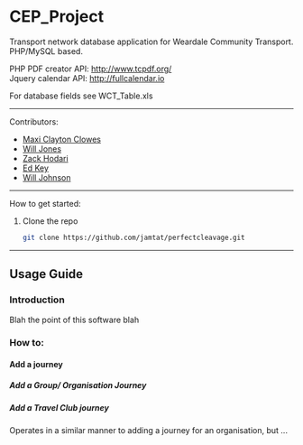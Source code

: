 # CEP_Project

Transport network database application for Weardale Community Transport.
PHP/MySQL based.

PHP PDF creator API: http://www.tcpdf.org/  
Jquery calendar API: http://fullcalendar.io  

For database fields see WCT_Table.xls
________________________________________________________________________________

Contributors:
 - [Maxi Clayton Clowes](https://github.com/jamtat)
 - [Will Jones](https://github.com/willjejones)
 - [Zack Hodari](https://github.com/ZackHodari)
 - [Ed Key](https://github.com/keyead)
 - [Will Johnson](https://github.com/WillJCJ)
  
________________________________________________________________________________

How to get started:

1. Clone the repo
    ```bash
    git clone https://github.com/jamtat/perfectcleavage.git
    ```

________________________________________________________________________________

## Usage Guide
### Introduction
Blah the point of this software blah

### How to:
#### Add a journey

##### Add a Group/ Organisation Journey

##### Add a Travel Club journey
Operates in a similar manner to adding a journey for an organisation, but ...
